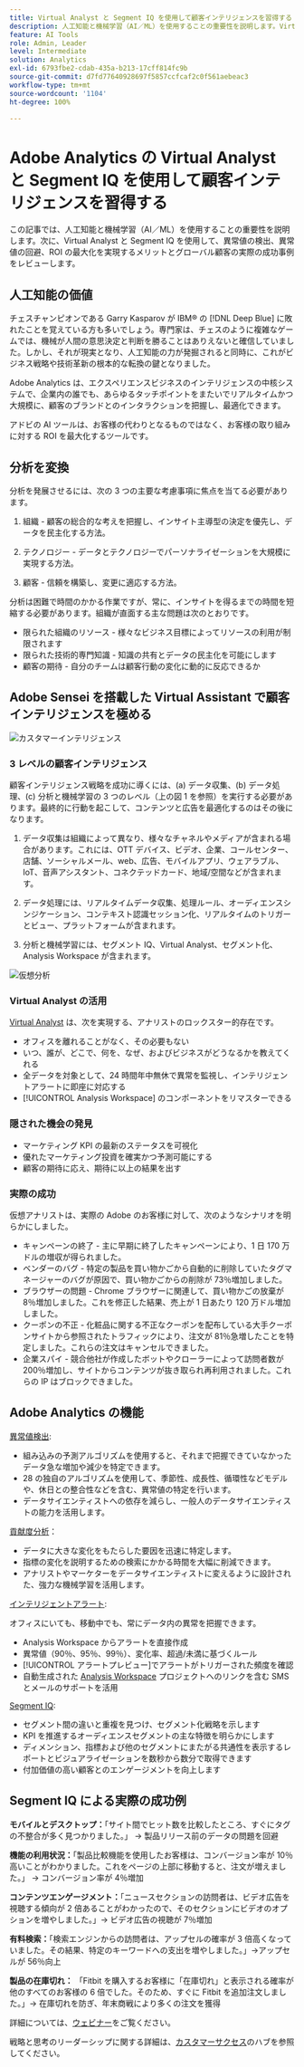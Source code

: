 ```yaml
---
title: Virtual Analyst と Segment IQ を使用して顧客インテリジェンスを習得する
description: 人工知能と機械学習（AI／ML）を使用することの重要性を説明します。Virtual Analyst と Segment IQ を使用して、異常値の検出、異常値の回避、ROI の最大化を実現するメリットを確認し、実際の成功事例をグローバル顧客から学びます。
feature: AI Tools
role: Admin, Leader
level: Intermediate
solution: Analytics
exl-id: 6793fbe2-cdab-435a-b213-17cff814fc9b
source-git-commit: d7fd77640928697f5857ccfcaf2c0f561aebeac3
workflow-type: tm+mt
source-wordcount: '1104'
ht-degree: 100%

---
```


# Adobe Analytics の Virtual Analyst と Segment IQ を使用して顧客インテリジェンスを習得する

この記事では、人工知能と機械学習（AI／ML）を使用することの重要性を説明します。次に、Virtual Analyst と Segment IQ を使用して、異常値の検出、異常値の回避、ROI の最大化を実現するメリットとグローバル顧客の実際の成功事例をレビューします。

## 人工知能の価値

チェスチャンピオンである Garry Kasparov が IBM® の [!DNL Deep Blue] に敗れたことを覚えている方も多いでしょう。専門家は、チェスのように複雑なゲームでは、機械が人間の意思決定と判断を勝ることはありえないと確信していました。しかし、それが現実となり、人工知能の力が発掘されると同時に、これがビジネス戦略や技術革新の根本的な転換の鍵となりました。

Adobe Analytics は、エクスペリエンスビジネスのインテリジェンスの中核システムで、企業内の誰でも、あらゆるタッチポイントをまたいでリアルタイムかつ大規模に、顧客のブランドとのインタラクションを把握し、最適化できます。

アドビの AI ツールは、お客様の代わりとなるものではなく、お客様の取り組みに対する ROI を最大化するツールです。

## 分析を変換

分析を発展させるには、次の 3 つの主要な考慮事項に焦点を当てる必要があります。

1. 組織 - 顧客の総合的な考えを把握し、インサイト主導型の決定を優先し、データを民主化する方法。

1. テクノロジー - データとテクノロジーでパーソナライゼーションを大規模に実現する方法。

1. 顧客 - 信頼を構築し、変更に適応する方法。

分析は困難で時間のかかる作業ですが、常に、インサイトを得るまでの時間を短縮する必要があります。組織が直面する主な問題は次のとおりです。

* 限られた組織のリソース - 様々なビジネス目標によってリソースの利用が制限されます
* 限られた技術的専門知識 - 知識の共有とデータの民主化を可能にします
* 顧客の期待 - 自分のチームは顧客行動の変化に動的に反応できるか

## Adobe Sensei を搭載した Virtual Assistant で顧客インテリジェンスを極める

![カスタマーインテリジェンス](assets/customer-intelligence.png)

### 3 レベルの顧客インテリジェンス

顧客インテリジェンス戦略を成功に導くには、(a) データ収集、(b) データ処理、(c) 分析と機械学習の 3 つのレベル（上の図 1 を参照）を実行する必要があります。最終的に行動を起こして、コンテンツと広告を最適化するのはその後になります。

1. データ収集は組織によって異なり、様々なチャネルやメディアが含まれる場合があります。これには、OTT デバイス、ビデオ、企業、コールセンター、店舗、ソーシャルメール、web、広告、モバイルアプリ、ウェアラブル、IoT、音声アシスタント、コネクテッドカード、地域/空間などが含まれます。

1. データ処理には、リアルタイムデータ収集、処理ルール、オーディエンスシンジケーション、コンテキスト認識セッション化、リアルタイムのトリガーとビュー、プラットフォームが含まれます。

1. 分析と機械学習には、セグメント IQ、Virtual Analyst、セグメント化、Analysis Workspace が含まれます。

![仮想分析](assets/virtual-analysis.png)

### Virtual Analyst の活用

[Virtual Analyst](https://experienceleague.adobe.com/docs/analytics/analyze/analysis-workspace/virtual-analyst/overview.html?lang=ja) は、次を実現する、アナリストのロックスター的存在です。

* オフィスを離れることがなく、その必要もない
* いつ、誰が、どこで、何を、なぜ、およびビジネスがどうなるかを教えてくれる
* 全データを対象として、24 時間年中無休で異常を監視し、インテリジェントアラートに即座に対応する
* [!UICONTROL Analysis Workspace] のコンポーネントをリマスターできる

### 隠された機会の発見

* マーケティング KPI の最新のステータスを可視化
* 優れたマーケティング投資を確実かつ予測可能にする
* 顧客の期待に応え、期待に以上の結果を出す

### 実際の成功

仮想アナリストは、実際の Adobe のお客様に対して、次のようなシナリオを明らかにしました。

* キャンペーンの終了 - 主に早期に終了したキャンペーンにより、1 日 170 万ドルの増収が得られました。
* ベンダーのバグ - 特定の製品を買い物かごから自動的に削除していたタグマネージャーのバグが原因で、買い物かごからの削除が 73％増加しました。
* ブラウザーの問題 - Chrome ブラウザーに関連して、買い物かごの放棄が 8％増加しました。これを修正した結果、売上が 1 日あたり 120 万ドル増加しました。
* クーポンの不正 - 化粧品に関する不正なクーポンを配布している大手クーポンサイトから参照されたトラフィックにより、注文が 81％急増したことを特定しました。これらの注文はキャンセルできました。
* 企業スパイ - 競合他社が作成したボットやクローラーによって訪問者数が 200％増加し、サイトからコンテンツが抜き取られ再利用されました。これらの IP はブロックできました。

## Adobe Analytics の機能

[異常値検出](https://experienceleague.adobe.com/docs/analytics/analyze/analysis-workspace/virtual-analyst/anomaly-detection/anomaly-detection.html?lang=ja):

* 組み込みの予測アルゴリズムを使用すると、それまで把握できていなかったデータ急な増加や減少を特定できます。
* 28 の独自のアルゴリズムを使用して、季節性、成長性、循環性などモデルや、休日との整合性などを含む、異常値の特定を行います。
* データサイエンティストへの依存を減らし、一般人のデータサイエンティストの能力を活用します。

[貢献度分析](https://experienceleague.adobe.com/docs/analytics/analyze/analysis-workspace/virtual-analyst/contribution-analysis/ca-tokens.html?lang=ja)：

* データに大きな変化をもたらした要因を迅速に特定します。
* 指標の変化を説明するための検索にかかる時間を大幅に削減できます。
* アナリストやマーケターをデータサイエンティストに変えるように設計された、強力な機械学習を活用します。

[インテリジェントアラート](https://experienceleague.adobe.com/docs/analytics/analyze/analysis-workspace/virtual-analyst/intelligent-alerts/intellligent-alerts.html?lang=ja):

オフィスにいても、移動中でも、常にデータ内の異常を把握できます。

* Analysis Workspace からアラートを直接作成
* 異常値（90％、95％、99％）、変化率、超過/未満に基づくルール
* [!UICONTROL アラートプレビュー]でアラートがトリガーされた頻度を確認
* 自動生成された [Analysis Workspace](https://experienceleague.adobe.com/docs/analytics/analyze/analysis-workspace/home.html?lang=ja) プロジェクトへのリンクを含む SMS とメールのサポートを活用

[Segment IQ](https://experienceleague.adobe.com/docs/analytics/analyze/analysis-workspace/segment-iq.html?lang=ja):

* セグメント間の違いと重複を見つけ、セグメント化戦略を示します
* KPI を推進するオーディエンスセグメントの主な特徴を明らかにします
* ディメンション、指標および他のセグメントにまたがる共通性を表示するレポートとビジュアライゼーションを数秒から数分で取得できます
* 付加価値の高い顧客とのエンゲージメントを向上します

## Segment IQ による実際の成功例

**モバイルとデスクトップ：**「サイト間でヒット数を比較したところ、すぐにタグの不整合が多く見つかりました。」 → 製品リリース前のデータの問題を回避

**機能の利用状況：**「製品比較機能を使用したお客様は、コンバージョン率が 10％高いことがわかりました。これをページの上部に移動すると、注文が増えました。」 → コンバージョン率が 4％増加

**コンテンツエンゲージメント：**「ニュースセクションの訪問者は、ビデオ広告を視聴する傾向が 2 倍あることがわかったので、そのセクションにビデオのオプションを増やしました。」→ ビデオ広告の視聴が 7％増加

**有料検索：**「検索エンジンからの訪問者は、アップセルの確率が 3 倍高くなっていました。その結果、特定のキーワードへの支出を増やしました。」→アップセルが 56％向上

**製品の在庫切れ：** 「Fitbit を購入するお客様に「在庫切れ」と表示される確率が他のすべてのお客様の 6 倍でした。そのため、すぐに Fitbit を追加注文しました。」→ 在庫切れを防ぎ、年末商戦により多くの注文を獲得

詳細については、[ウェビナー](https://adobecustomersuccess.adobeconnect.com/pmetho6ivh68/)をご覧ください。

戦略と思考のリーダーシップに関する詳細は、[カスタマーサクセス](https://experienceleague.adobe.com/docs/customer-success/customer-success/overview.html?lang=ja)のハブを参照してください。